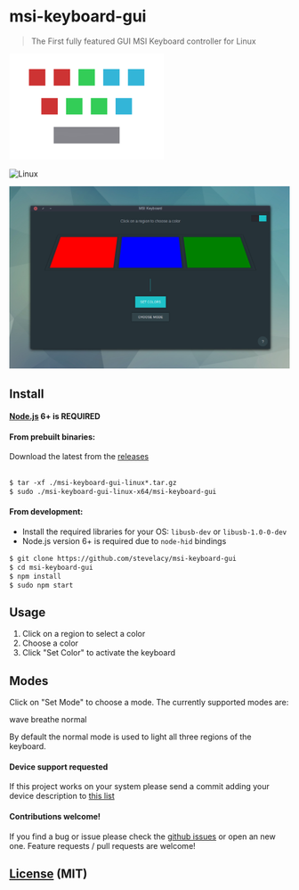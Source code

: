 # msi-keyboard-gui

> The First fully featured GUI MSI Keyboard controller for Linux

![msi-keyboard](assets/logo.png)

![Linux](https://img.shields.io/badge/Linux-epic-brightgreen.svg)

![msi-keyboard](assets/2.png)

## Install

#### [Node.js](https://nodejs.org/) 6+ is REQUIRED

#### From prebuilt binaries:

Download the latest from the [releases](https://github.com/stevelacy/msi-keyboard-gui/releases)
```

$ tar -xf ./msi-keyboard-gui-linux*.tar.gz
$ sudo ./msi-keyboard-gui-linux-x64/msi-keyboard-gui

```
#### From development:

- Install the required libraries for your OS: `libusb-dev` or `libusb-1.0-0-dev`
- Node.js version 6+ is required due to `node-hid` bindings

```
$ git clone https://github.com/stevelacy/msi-keyboard-gui
$ cd msi-keyboard-gui
$ npm install
$ sudo npm start

```

## Usage

1. Click on a region to select a color
2. Choose a color
3. Click "Set Color" to activate the keyboard


## Modes

Click on "Set Mode" to choose a mode. The currently supported modes are:

  wave
  breathe
  normal

By default the normal mode is used to light all three regions of the keyboard.

#### Device support requested

If this project works on your system please send a commit adding your device description to [this list](SUPPORTED.md)

#### Contributions welcome!
If you find a bug or issue please check the [github issues](https://github.com/stevelacy/msi-keyboard-gui/issues) or open an new one.
Feature requests / pull requests are welcome!

## [License](LICENSE) (MIT)

